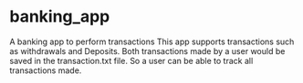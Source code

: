 # banking_app
A banking app to perform transactions
This app supports transactions such as withdrawals and Deposits.
Both transactions made by a user would be saved in the transaction.txt file. So a user can be able to track all transactions made.
